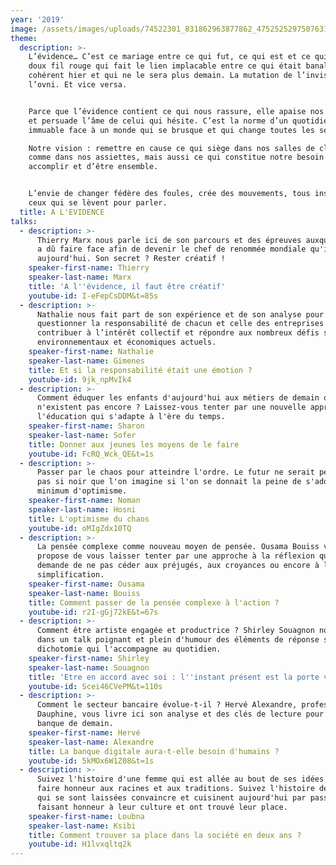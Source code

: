 ```yaml
---
year: '2019'
image: /assets/images/uploads/74522301_831862963877862_4752525297507631104_n.png
theme:
  description: >-
    L’évidence… C’est ce mariage entre ce qui fut, ce qui est et ce qui sera. Ce
    doux fil rouge qui fait le lien implacable entre ce qui était banal,
    cohérent hier et qui ne le sera plus demain. La mutation de l’invisible à
    l’ovni. Et vice versa.


    Parce que l’évidence contient ce qui nous rassure, elle apaise nos passions
    et persuade l’âme de celui qui hésite. C’est la norme d’un quotidien
    immuable face à un monde qui se brusque et qui change toutes les secondes.

    Notre vision : remettre en cause ce qui siège dans nos salles de classe
    comme dans nos assiettes, mais aussi ce qui constitue notre besoin de nous
    accomplir et d’être ensemble.


    L’envie de changer fédère des foules, crée des mouvements, tous inspirés par
    ceux qui se lèvent pour parler.
  title: A L'EVIDENCE
talks:
  - description: >-
      Thierry Marx nous parle ici de son parcours et des épreuves auxquelles il
      a dû faire face afin de devenir le chef de renommée mondiale qu'il est
      aujourd'hui. Son secret ? Rester créatif !
    speaker-first-name: Thierry
    speaker-last-name: Marx
    title: 'A l''évidence, il faut être créatif'
    youtube-id: I-eFepCsDDM&t=85s
  - description: >-
      Nathalie nous fait part de son expérience et de son analyse pour
      questionner la responsabilité de chacun et celle des entreprises pour
      contribuer à l’intérêt collectif et répondre aux nombreux défis sociaux,
      environnementaux et économiques actuels.
    speaker-first-name: Nathalie
    speaker-last-name: Gimenes
    title: Et si la responsabilité était une émotion ?
    youtube-id: 9jk_npMvIk4
  - description: >-
      Comment éduquer les enfants d'aujourd'hui aux métiers de demain qui
      n'existent pas encore ? Laissez-vous tenter par une nouvelle approche de
      l'éducation qui s'adapte à l'ère du temps.
    speaker-first-name: Sharon
    speaker-last-name: Sofer
    title: Donner aux jeunes les moyens de le faire
    youtube-id: FcRQ_Wck_QE&t=1s
  - description: >-
      Passer par le chaos pour atteindre l'ordre. Le futur ne serait peut-être
      pas si noir que l'on imagine si l'on se donnait la peine de s'adonner à un
      minimum d'optimisme.
    speaker-first-name: Noman
    speaker-last-name: Hosni
    title: L'optimisme du chaos
    youtube-id: oMIgZdx10TQ
  - description: >-
      La pensée complexe comme nouveau moyen de pensée. Ousama Bouiss vous
      propose de vous laisser tenter par une approche à la réflexion qui vous
      demande de ne pas céder aux préjugés, aux croyances ou encore à la
      simplification.
    speaker-first-name: Ousama
    speaker-last-name: Bouiss
    title: Comment passer de la pensée complexe à l'action ?
    youtube-id: r2I-gGj72kE&t=67s
  - description: >-
      Comment être artiste engagée et productrice ? Shirley Souagnon nous livre
      dans un talk poignant et plein d'humour des éléments de réponse sur cette
      dichotomie qui l'accompagne au quotidien.
    speaker-first-name: Shirley
    speaker-last-name: Souagnon
    title: 'Etre en accord avec soi : l''instant présent est la porte vers l''engagement'
    youtube-id: Scei46CVePM&t=110s
  - description: >-
      Comment le secteur bancaire évolue-t-il ? Hervé Alexandre, professeur à
      Dauphine, vous livre ici son analyse et des clés de lecture pour penser la
      banque de demain.
    speaker-first-name: Hervé
    speaker-last-name: Alexandre
    title: La banque digitale aura-t-elle besoin d'humains ?
    youtube-id: 5kMOx6W1Z08&t=1s
  - description: >-
      Suivez l'histoire d'une femme qui est allée au bout de ses idées pour
      faire honneur aux racines et aux traditions. Suivez l'histoire de femmes
      qui se sont laissées convaincre et cuisinent aujourd'hui par passion, en
      faisant honneur à leur culture et ont trouvé leur place.
    speaker-first-name: Loubna
    speaker-last-name: Ksibi
    title: Comment trouver sa place dans la société en deux ans ?
    youtube-id: H1lvxqltq2k
---
```


